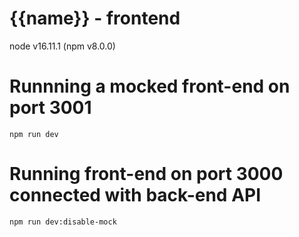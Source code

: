 # {{name}} - frontend

node v16.11.1 (npm v8.0.0)


# Runnning a mocked front-end on port 3001
```
npm run dev
```

# Running front-end on port 3000 connected with back-end API
```
npm run dev:disable-mock
```


